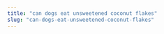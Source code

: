 ```yaml
---
title: "can dogs eat unsweetened coconut flakes"
slug: "can-dogs-eat-unsweetened-coconut-flakes"
---
```


